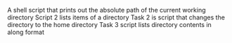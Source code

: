 A shell script that prints out the absolute path of the current working directory
Script 2 lists items of a directory
Task 2 is script that changes the directory to the home directory
Task 3 script lists directory contents in along format
